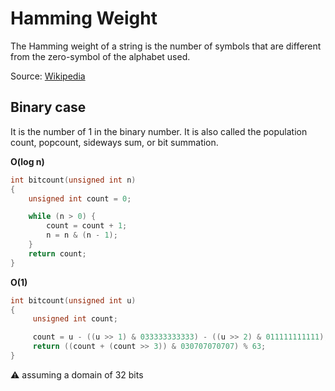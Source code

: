 Hamming Weight
===

The Hamming weight of a string is the number of symbols that are different from the zero-symbol of the alphabet used.

Source: [Wikipedia](https://en.wikipedia.org/wiki/Hamming_weight)

Binary case
---
It is the number of 1 in the binary number. It is also called the population count, popcount, sideways sum, or bit summation.

__O(log n)__
```c
int bitcount(unsigned int n)
{
    unsigned int count = 0;

    while (n > 0) {
        count = count + 1;
        n = n & (n - 1);
    }
    return count;
}
```

__O(1)__

```c
int bitcount(unsigned int u)
{
     unsigned int count;

     count = u - ((u >> 1) & 033333333333) - ((u >> 2) & 011111111111);
     return ((count + (count >> 3)) & 030707070707) % 63;
}
```

⚠ assuming a domain of 32 bits
